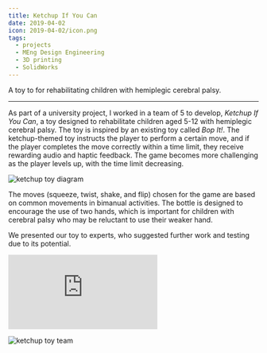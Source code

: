 ```yaml
---
title: Ketchup If You Can
date: 2019-04-02
icon: 2019-04-02/icon.png
tags:
  - projects
  - MEng Design Engineering
  - 3D printing
  - SolidWorks
---
```


A toy to for rehabilitating children with hemiplegic cerebral palsy.

---

As part of a university project, I worked in a team of 5 to develop, _Ketchup If You Can_, a toy designed to rehabilitate children aged 5-12 with hemiplegic cerebral palsy. The toy is inspired by an existing toy called _Bop It!_. The ketchup-themed toy instructs the player to perform a certain move, and if the player completes the move correctly within a time limit, they receive rewarding audio and haptic feedback. The game becomes more challenging as the player levels up, with the time limit decreasing.

![ketchup toy diagram](/assets/2020-08-02/ketchup-diagrams.png)

The moves (squeeze, twist, shake, and flip) chosen for the game are based on common movements in bimanual activities. The bottle is designed to encourage the use of two hands, which is important for children with cerebral palsy who may be reluctant to use their weaker hand.

We presented our toy to experts, who suggested further work and testing due to its potential.

<p>
<div class="video-container">
    <iframe src="https://www.youtube.com/embed/tEUqCEllvD0" frameborder="0" allowfullscreen></iframe>
</div>
</p>

![ketchup toy team](/assets/2020-08-02/ketchup-team.JPG)
